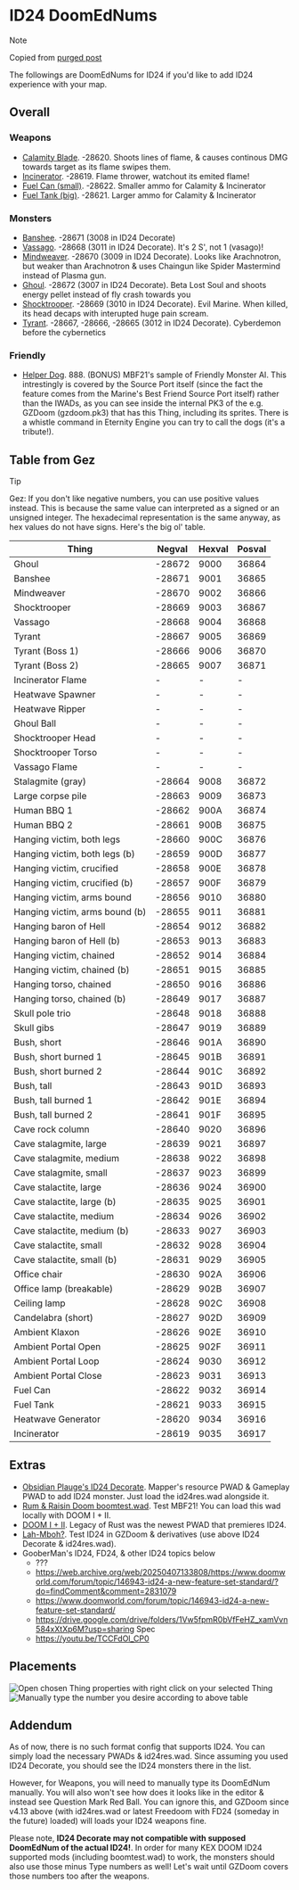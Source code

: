# ID24 DoomEdNums

> [!NOTE]
> Copied from [purged post](https://web.archive.org/web/20250407133807/https://www.doomworld.com/forum/topic/152338-id24-things-doomednums/)

The followings are DoomEdNums for ID24 if you'd like to add ID24 experience with your map.

## Overall

### Weapons

- [Calamity Blade](https://doomwiki.org/wiki/Calamity_blade). -28620. Shoots lines of flame, & causes continous DMG towards target as its flame swipes them.
- [Incinerator](https://doomwiki.org/wiki/Incinerator). -28619. Flame thrower, watchout its emited flame!
- [Fuel Can (small)](https://doomwiki.org/wiki/Fuel_can). -28622. Smaller ammo for Calamity & Incinerator
- [Fuel Tank (big)](https://doomwiki.org/wiki/Fuel_tank). -28621. Larger ammo for Calamity & Incinerator
 
### Monsters

- [Banshee](https://web.archive.org/web/20250407133807/https://doomwiki.org/wiki/Banshee). -28671 (3008 in ID24 Decorate)
- [Vassago](https://web.archive.org/web/20250407133807/https://doomwiki.org/wiki/Vassago). -28668 (3011 in ID24 Decorate). It's 2 S', not 1 (vasago)!
- [Mindweaver](https://web.archive.org/web/20250407133807/https://doomwiki.org/wiki/Mindweaver). -28670 (3009 in ID24 Decorate). Looks like Arachnotron, but weaker than Arachnotron & uses Chaingun like Spider Mastermind instead of Plasma gun.
- [Ghoul](https://web.archive.org/web/20250407133807/https://doomwiki.org/wiki/Ghoul_(Legacy_of_Rust)). -28672 (3007 in ID24 Decorate). Beta Lost Soul and shoots energy pellet instead of fly crash towards you
- [Shocktrooper](https://web.archive.org/web/20250407133807/https://doomwiki.org/wiki/Shocktrooper). -28669 (3010 in ID24 Decorate). Evil Marine. When killed, its head decaps with interupted huge pain scream.
- [Tyrant](https://web.archive.org/web/20250407133807/https://doomwiki.org/wiki/Tyrant_(Legacy_of_Rust)). -28667, -28666, -28665 (3012 in ID24 Decorate). Cyberdemon before the cybernetics
 
### Friendly

- [Helper Dog](https://doomwiki.org/wiki/Helper_dog). 888. (BONUS) MBF21's sample of Friendly Monster AI. This intrestingly is covered by the Source Port itself (since the fact the feature comes from the Marine's Best Friend Source Port itself) rather than the IWADs, as you can see inside the internal PK3 of the e.g. GZDoom (gzdoom.pk3) that has this Thing, including its sprites. There is a whistle command in Eternity Engine you can try to call the dogs (it's a tribute!).

## Table from Gez

> [!TIP]
> Gez: If you don't like negative numbers, you can use positive values instead. This is because the same value can interpreted as a signed or an unsigned integer. The hexadecimal representation is the same anyway, as hex values do not have signs. Here's the big ol' table.

| Thing | Negval | Hexval | Posval |
| - | - | - | - |
| Ghoul | -28672 | 9000 | 36864 |
| Banshee | -28671 | 9001 | 36865 |
| Mindweaver | -28670 | 9002 | 36866 |
| Shocktrooper | -28669 | 9003 | 36867 |
| Vassago | -28668 | 9004 | 36868 |
| Tyrant | -28667 | 9005 | 36869 |
| Tyrant (Boss 1) | -28666 | 9006  |  36870 |
| Tyrant (Boss 2) | -28665 | 9007  |  36871 |
| Incinerator Flame | - | - | - |
| Heatwave Spawner | - | - | - |
| Heatwave Ripper | - | - | - |
| Ghoul Ball | - | - | - |
| Shocktrooper Head | - | - | - |
| Shocktrooper Torso | - | - | - |
| Vassago Flame | - | - | - |
| Stalagmite (gray) |              -28664 | 9008  |  36872 |
| Large corpse pile |              -28663 | 9009  |  36873 |
| Human BBQ 1 |                    -28662 | 900A  |  36874 |
| Human BBQ 2 |                   -28661  |  900B   |   36875
| Hanging victim, both legs |       -28660  |  900C  |  36876 |
| Hanging victim, both legs (b) |   -28659 | 900D |   36877 |
| Hanging victim, crucified |      -28658 | 900E |   36878 |
| Hanging victim, crucified (b) |   -28657 | 900F  |  36879 |
| Hanging victim, arms bound |     -28656 | 9010  |  36880 |
| Hanging victim, arms bound (b) |  -28655 | 9011  |  36881
| Hanging baron of Hell |           -28654 | 9012  |  36882 |
| Hanging baron of Hell (b) |       -28653 | 9013  |  36883 |
| Hanging victim, chained  |       -28652 | 9014  |  36884 |
| Hanging victim, chained (b) |    -28651 |  9015  |  36885 |
| Hanging torso, chained        |  -28650 | 9016  |  36886 |
| Hanging torso, chained (b)    |  -28649 | 9017  |  36887 |
| Skull pole trio        |         -28648 | 9018  |  36888 |
| Skull gibs                |      -28647 | 9019  |  36889 |
| Bush, short              |       -28646 | 901A   | 36890 |
| Bush, short burned 1  |          -28645 | 901B |   36891 |
| Bush, short burned 2   |         -28644 | 901C  |  36892 |
| Bush, tall              |        -28643 | 901D   | 36893 |
| Bush, tall burned 1   |          -28642 | 901E  |  36894 |
| Bush, tall burned 2    |         -28641 | 901F  |   36895 |
| Cave rock column      |          -28640 | 9020 |  36896 |
| Cave stalagmite, large |         -28639 | 9021 |   36897 |
| Cave stalagmite, medium |        -28638 | 9022  |  36898 |
| Cave stalagmite, small     |     -28637 | 9023  |  36899 |
| Cave stalactite, large      |    -28636 | 9024  |  36900 |
| Cave stalactite, large (b)  |    -28635 | 9025  |  36901 |
| Cave stalactite, medium   |      -28634 | 9026  |  36902 |
| Cave stalactite, medium (b)  |   -28633 | 9027  |  36903 |
| Cave stalactite, small      |    -28632 | 9028  |  36904 |
| Cave stalactite, small (b)  |    -28631 |  9029  |  36905 |
| Office chair             |       -28630 | 902A |   36906 |
| Office lamp (breakable)   |      -28629 | 902B |   36907 |
| Ceiling lamp                |    -28628 | 902C  |  36908 |
| Candelabra (short)       |       -28627 | 902D  |  36909 |
| Ambient Klaxon            |      -28626 | 902E |   36910 |
| Ambient Portal Open    |         -28625 | 902F  |  36911 |
| Ambient Portal Loop      |       -28624 | 9030  |  36912 |
| Ambient Portal Close      |      -28623 | 9031 |   36913 |
| Fuel Can             |           -28622 | 9032  |  36914 |
| Fuel Tank             |          -28621 | 9033  |  36915 |
| Heatwave Generator  |            -28620 | 9034  |  36916 |
| Incinerator                |     -28619 | 9035  |  36917 |

## Extras

- [Obsidian Plauge's ID24 Decorate](https://www.doomworld.com/forum/topic/147764-actors-id24-to-gzdoom-port/). Mapper's resource PWAD & Gameplay PWAD to add ID24 monster. Just load the id24res.wad alongside it.
- [Rum & Raisin Doom boomtest.wad](https://github.com/GooberMan/rum-and-raisin-doom/blob/master/wads/boomtest.wad). Test MBF21! You can load this wad locally with DOOM I + II.
- [DOOM I + II](https://web.archive.org/web/20250407133807/https://store.steampowered.com/app/2280/DOOM__DOOM_II/). Legacy of Rust was the newest PWAD that premieres ID24.
- [Lah-Mboh?](https://web.archive.org/web/20250407133807/https://www.doomworld.com/forum/topic/151743-gzdoom-zscript-id24-lah-mboh-test-map-megawads/). Test ID24 in GZDoom & derivatives (use above ID24 Decorate & id24res.wad).
- GooberMan's ID24, FD24, & other ID24 topics below
    - ???
    - https://web.archive.org/web/20250407133808/https://www.doomworld.com/forum/topic/146943-id24-a-new-feature-set-standard/?do=findComment&comment=2831079
    - https://www.doomworld.com/forum/topic/146943-id24-a-new-feature-set-standard/
    - https://drive.google.com/drive/folders/1Vw5fpmR0bVfFeHZ_xamVvn584xXtXp6M?usp=sharing Spec
    - https://youtu.be/TCCFdOl_CP0
    
## Placements

![Open chosen Thing properties with right click on your selected Thing](/src/screenshots/type_manual_id24.png)
![Manually type the number you desire according to above table](/src/screenshots/type_manual_id24-2.png)

## Addendum
As of now, there is no such format config that supports ID24. You can simply load the necessary PWADs & id24res.wad. Since assuming you used ID24 Decorate, you should see the ID24 monsters there in the list.

However, for Weapons, you will need to manually type its DoomEdNum manually. You will also won't see how does it looks like in the editor & instead see Question Mark Red Ball. You can ignore this, and GZDoom since v4.13 above (with id24res.wad or latest Freedoom with FD24 (someday in the future) loaded) will loads your ID24 weapons fine.

Please note, **ID24 Decorate may not compatible with supposed DoomEdNum of the actual ID24!**. In order for many KEX DOOM ID24 supported mods (including boomtest.wad) to work, the monsters should also use those minus Type numbers as well! Let's wait until GZDoom covers those numbers too after the weapons.